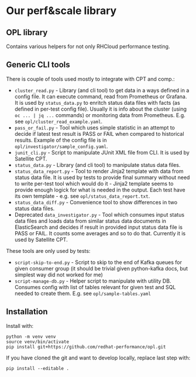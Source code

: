 Our perf&scale library
======================

OPL library
-----------

Contains various helpers for not only RHCloud performance testing.

Generic CLI tools
-----------------

There is couple of tools used mostly to integrate with CPT and comp.:

 * `cluster_read.py` - Library (and cli tool) to get data in a ways defined in
   a config file. It can execute command, read from Prometheus or Grafana. It
   is used by `status_data.py` to enritch status data files with facts (as
   defined in per-test config file). Usually it is info about the cluster
   (using `oc ... | jq ...` commands) or monitoring data from Prometheus.
   E.g. see `opl/cluster_read_example.yaml`.
 * `pass_or_fail.py` - Tool which uses simple statistic in an attempt to
   decide if latest test result is PASS or FAIL when compared to historical
   results. Example of the config file is in
   `opl/investigator/sample_config.yaml`.
 * `junit_cli.py` - Script to manipulate JUnit XML file from CLI. It is
   used by Satellite CPT.
 * `status_data.py` - Library (and cli tool) to manipulate status data files.
 * `status_data_report.py` - Tool to render Jinja2 template with data from
   status data file. It is used by tests to provide final summary without need
   to write per-test tool which would do it - Jinja2 template seems to provide
   enough logick for what is needed in the output. Each test have its own
   template - e.g. see `opl/status_data_report.txt`.
 * `status_data_diff.py` - Convenience tool to show differences in two status
   data files.
 * Deprecated `data_investigator.py` - Tool which consumes input status data
   files and loads data from similar status data documents in ElasticSearch
   and decides if result in provided input status data file is PASS or FAIL.
   It counts some averages and so to do that. Currently it is used by
   Satellite CPT.

These tools are only used by tests:

 * `script-skip-to-end.py` - Script to skip to the end of Kafka queues for
   given consumer group (it should be trivial given python-kafka docs, but
   simplest way did not worked for me)
 * `script-manage-db.py` - Helper script to manipulate with utility DB.
   Consumes config with list of tables relevant for given test and SQL needed
   to create them. E.g. see `opl/sample-tables.yaml`

Installation
------------

Install with:

    python -m venv venv
    source venv/bin/activate
    pip install git+https://github.com/redhat-performance/opl.git

If you have cloned the git and want to develop locally, replace last step with:

    pip install --editable .
